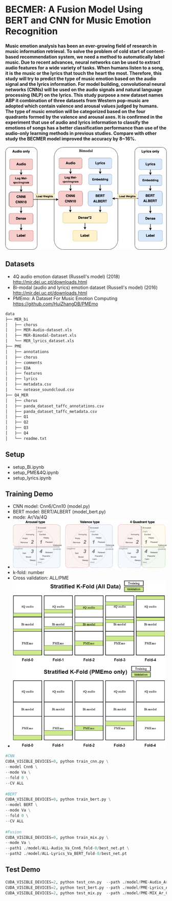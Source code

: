 # BECMER: A Fusion Model Using BERT and CNN for Music Emotion Recognition

#### Music emotion analysis has been an ever-growing field of research in music information retrieval. To solve the problem of cold start of content-based recommendation system, we need a method to automatically label music. Due to recent advances, neural networks can be used to extract audio features for a wide variety of tasks. When humans listen to a song, it is the music or the lyrics that touch the heart the most. Therefore, this study will try to predict the type of music emotion based on the audio signal and the lyrics information. For model building, convolutional neural networks (CNNs) will be used on the audio signals and natural language processing (NLP) on the lyrics. This study purpose a new dataset names ABP it combination of three datasets from Western pop-music are adopted which contain valence and arousal values judged by humans. The type of music emotion will be categorized based on the four quadrants formed by the valence and arousal axes. It is confirmed in the experiment that use of audio and lyrics information to classify the emotions of songs has a better classification performance than use of the audio-only learning methods in previous studies. Compare with other study the BECMER model improved the accuracy by 8~16%. 

![GITHUB](https://github.com/sungbohsun/BECMER/blob/main/BECMER.png)

## Datasets
* 4Q audio emotion dataset (Russell's model) (2018) http://mir.dei.uc.pt/downloads.html
* Bi-modal (audio and lyrics) emotion dataset (Russell's model) (2016) http://mir.dei.uc.pt/downloads.html
* PMEmo: A Dataset For Music Emotion Computing https://github.com/HuiZhangDB/PMEmo

```bash
data
├── MER_bi
│   ├── chorus
│   ├── MER-Audio-dataset.xls
│   ├── MER-Bimodal-Dataset.xls
│   └── MER_lyrics_dataset.xls
├── PME
│   ├── annotations
│   ├── chorus
│   ├── comments
│   ├── EDA
│   ├── features
│   ├── lyrics
│   ├── metadata.csv
│   └── netease_soundcloud.csv
├── Q4_MER
│   ├── chorus
│   ├── panda_dataset_taffc_annotations.csv
│   ├── panda_dataset_taffc_metadata.csv
│   ├── Q1
│   ├── Q2
│   ├── Q3
│   ├── Q4
│   └── readme.txt
```
## Setup
* setup_Bi.ipynb
* setup_PME&4Q.ipynb
* setup_lyrics.ipynb

## Training Demo
* CNN model: Cnn6/Cnn10 (model.py)
* BERT model: BERT/ALBERT (model_bert.py)
* mode:  Ar/Va/4Q 
* ![GITHUB](https://github.com/sungbohsun/BECMER/blob/main/ar-va.png)
* k-fold: number
* Cross validation: ALL/PME
* ![GITHUB](https://github.com/sungbohsun/BECMER/blob/main/cv.png)
```python
#CNN
CUDA_VISIBLE_DEVICES=0, python train_cnn.py \
--model Cnn6 \
--mode Va \
--fold 0 \
--CV ALL

#BERT
CUDA_VISIBLE_DEVICES=0, python train_bert.py \
--model BERT \
--mode Va \
--fold 0 \
--CV ALL

#Fusion
CUDA_VISIBLE_DEVICES=0, python train_mix.py \
--mode Va \
--path1 ./model/ALL-Audio_Va_Cnn6_fold-0/best_net.pt \
--path2 ./model/ALL-Lyrics_Va_BERT_fold-0/best_net.pt
```

## Test Demo
```python
CUDA_VISIBLE_DEVICES=2, python test_cnn.py  --path ./model/PME-Audio_Ar_Cnn10_fold-0/best_net.pt
CUDA_VISIBLE_DEVICES=2, python test_bert.py --path ./model/PME-Lyrics_Ar_BERT_fold-0/best_net.pt
CUDA_VISIBLE_DEVICES=2, python test_mix.py  --path ./model/PME-MIX_Ar_Cnn6_BERT_fold-0/best_net.pt
```
